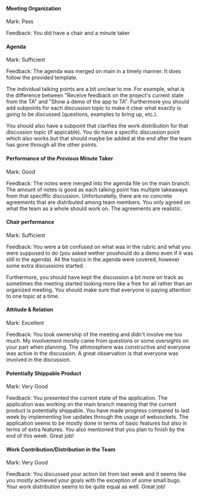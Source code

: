 #### Meeting Organization

Mark: Pass

Feedback: You did have a chair and a minute taker.


#### Agenda 

Mark: Sufficient

Feedback: The agenda was merged on main in a timely manner. It does follow the provided template.

The individual talking points are a bit unclear to me. For example, what is the difference between "Receive feedback on the project's current state from the TA" and "Show a demo of the app to TA". Furthermore you should add subpoints for each discussion topic to make it clear what exactly is going to be discussed (questions, examples to bring up, etc.). 

You should also have a subpoint that clarifies the work distribution for that discussion topic (if appicable). You do have a specific discussion point which also works but that should maybe be added at the end after the team has gone through all the other points.


#### Performance of the *Previous* Minute Taker

Mark: Good

Feedback: The notes were merged into the agenda file on the main branch. The amount of notes is good as each talking point has multiple takeaways from that speciffic discussion. Unfortunatelly, there are no concrete agreements that are distributed among team members. You only agreed on what the team as a whole should work on. The agreements are realistic.


#### Chair performance

Mark: Sufficient

Feedback: You were a bit confused on what was in the rubric and what you were supposed to do (you asked wether youshould do a demo even if it was still in the agenda). All the topics in the agenda were covered, however some extra discussions started.

Furthermore, you should have kept the discussion a bit more on track as sometimes the meeting started looking more like a free for all rather than an organized meeting. You should make sure that everyone is paying attention to one topic at a time.


#### Attitude & Relation

Mark: Excellent

Feedback: You took ownership of the meeting and didn't involve me too much. My involvement mostly came from questions or some oversights on your part when planning. The athmosphere was constructive and everyone was active in the discussion. A great observation is that everyone was involved in the discussion.


#### Potentially Shippable Product

Mark: Very Good

Feedback: You presented the current state of the application. The application was working on the main branch meaning that the current product is potentially shippable. You have made progress compared to last week by implementing live updates through the usage of websockets. The application seems to be mostly done in terms of basic features but also in terms of extra features. You also mentioned that you plan to finish by the end of this week. Great job! 


#### Work Contribution/Distribution in the Team

Mark: Very Good

Feedback: You discussed your action list from last week and it seems like you mostly achieved your goals with the exception of some small bugs. Your work distribution seems to be quite equal as well. Great job!


